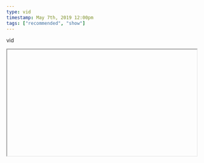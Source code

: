 ```yaml
---
type: vid
timestamp: May 7th, 2019 12:00pm
tags: ["recommended", "show"]
---
```

vid
<iframe width="500" height="281"  id="youtube_iframe" src="https://www.youtube.com/embed/-5uu6bUzI2c[![thumbnail](http://i3.ytimg.com/vi//maxresdefault.jpg)](https://www.youtube.com/watch?v=)></iframe>                    
                                            
I’m am generally turned off by popular opinion, and yet the broad-scope of my interests are undoubtedly pop culture.  So I have a lot of (experientially justified) hesitation when YouTube recommends me videos based on "my interests”.  However it has been giving me a few gems lately.  <a href="https://www.youtube.com/channel/UC9infsKo33_2LUoiqXGgQWg" target="_blank">Renegade Cut</a> is a whole channel full of insightful essays and perspectives.  

I showed up for the Little Mermaid bait, I meandered for the dissection of “Christian Exploitation” films, I think I’ll stick around for everything else.
 
                                                    
<small>source: https://saturdayxiii.tumblr.com/post/184717321736</small>